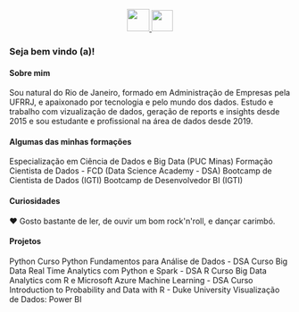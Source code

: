 <p align="center" dir="auto"> 
<a href="https://www.linkedin.com/in/jbernardosenna" target="_blank"><img src="https://cdn.jsdelivr.net/gh/devicons/devicon/icons/linkedin/linkedin-original.svg" width="40" height="40" />
<a href = "sennabernardo@outlook.com"><img src="https://cdn.icon-icons.com/icons2/699/PNG/512/outlook_icon-icons.com_61644.png" width="38" height="38"/></a>
 </p>

**<h3>Seja bem vindo (a)!</h3>**

**<h4>Sobre mim</h4>**

<p>
Sou natural do Rio de Janeiro, formado em Administração de Empresas pela UFRRJ, e apaixonado por tecnologia e pelo mundo dos dados.
Estudo e trabalho com vizualização de dados, geração de reports e insights desde 2015 e sou estudante e profissional na área de dados desde 2019.
</p>

**<h4>Algumas das minhas formações</h4>**

<p>
Especialização em Ciência de Dados e Big Data (PUC Minas)
Formação Cientista de Dados - FCD (Data Science Academy - DSA)
Bootcamp de Cientista de Dados (IGTI)
Bootcamp de Desenvolvedor BI (IGTI)
</p>

**<h4>Curiosidades</h4>**

<p>
❤️ Gosto bastante de ler, de ouvir um bom rock'n'roll, e dançar carimbó.
</p>

**<h4>Projetos</h4>**

<p>
Python
Curso Python Fundamentos para Análise de Dados - DSA
Curso Big Data Real Time Analytics com Python e Spark - DSA
R
Curso Big Data Analytics com R e Microsoft Azure Machine Learning - DSA
Curso Introduction to Probability and Data with R - Duke University
Visualização de Dados:
Power BI
</p>

